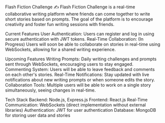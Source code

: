 Flash Fiction Challenge ✍️
Flash Fiction Challenge is a real-time collaborative writing platform where friends can come together to write short stories based on prompts. The goal of the platform is to encourage creativity and foster fun writing sessions with friends.


Current Features
User Authentication: Users can register and log in using secure authentication with JWT tokens.
Real-Time Collaboration: (In Progress) Users will soon be able to collaborate on stories in real-time using WebSockets, allowing for a shared writing experience.


Upcoming Features
Writing Prompts: Daily writing challenges and prompts sent through WebSockets, encouraging users to stay engaged.
Commenting System: Users will be able to leave feedback and comments on each other's stories.
Real-Time Notifications: Stay updated with live notifications about new writing prompts or when someone edits the story.
Collaboration Tools: Multiple users will be able to work on a single story simultaneously, seeing changes in real-time.

Tech Stack
Backend: Node.js, Express.js
Frontend: React.js
Real-Time Communication: WebSockets (direct implementation without external libraries)
Authentication: JWT for user authentication
Database:  MongoDB for storing user data and stories
